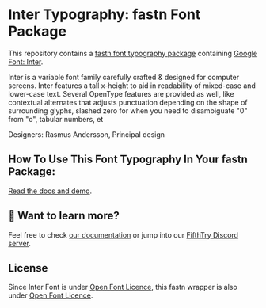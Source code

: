 # Inter Typography: fastn Font Package

This repository contains a [fastn font typography package](https://fastn.com/featured/fonts/) containing [Google Font: 
Inter](https://fonts.google.com/specimen/Inter/about).

Inter is a variable font family carefully crafted & designed for computer screens.
Inter features a tall x-height to aid in readability of mixed-case and lower-case
text. Several OpenType features are provided as well, like contextual alternates 
that adjusts punctuation depending on the shape of surrounding glyphs, slashed 
zero for when you need to disambiguate "0" from "o", tabular numbers, et

Designers: Rasmus Andersson, Principal design

## How To Use This Font Typography In Your fastn Package:

[Read the docs and demo](https://fastn-community.github.io/inter-typography/).


## 👀 Want to learn more?

Feel free to check [our documentation](https://fastn.io/) or jump into our 
[FifthTry Discord server](https://discord.gg/bucrdvptYd).

## License

Since Inter Font is under [Open Font Licence](https://fonts.google.com/specimen/Inter/about), this fastn wrapper is also
under [Open Font Licence](LICENSE).





